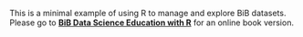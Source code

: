 This is a minimal example of using R to manage and explore BiB datasets.  Please go to **[BiB Data Science Education with R](https://bib.data.education)** for an online book version. 
